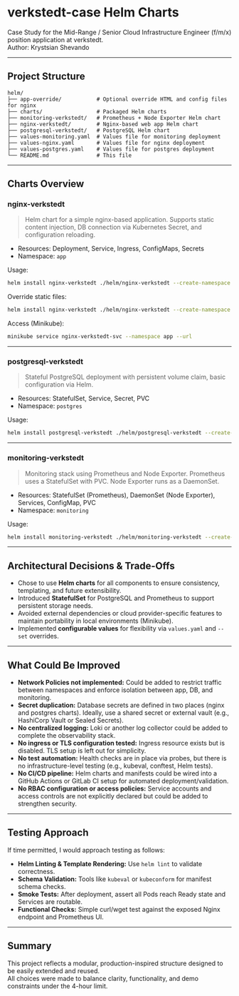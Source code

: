 # verkstedt-case Helm Charts

Case Study for the Mid-Range / Senior Cloud Infrastructure Engineer (f/m/x) position application at verkstedt.  
Author: Krystsian Shevando

---

## Project Structure

```
helm/
├── app-override/           # Optional override HTML and config files for nginx
├── charts/                 # Packaged Helm charts
├── monitoring-verkstedt/   # Prometheus + Node Exporter Helm chart
├── nginx-verkstedt/        # Nginx-based web app Helm chart
├── postgresql-verkstedt/   # PostgreSQL Helm chart
├── values-monitoring.yaml  # Values file for monitoring deployment
├── values-nginx.yaml       # Values file for nginx deployment
├── values-postgres.yaml    # Values file for postgres deployment
└── README.md               # This file
```

---

## Charts Overview

### nginx-verkstedt

> Helm chart for a simple nginx-based application. Supports static content injection, DB connection via Kubernetes Secret, and configuration reloading.

- Resources: Deployment, Service, Ingress, ConfigMaps, Secrets
- Namespace: `app`

Usage:
```bash
helm install nginx-verkstedt ./helm/nginx-verkstedt --create-namespace --namespace app --values ./helm/values-nginx.yaml
```

Override static files:
```bash
helm install nginx-verkstedt ./helm/nginx-verkstedt --create-namespace --namespace app --values ./helm/values-nginx.yaml --set-file html.index=helm/app-override/index.html
```

Access (Minikube):
```bash
minikube service nginx-verkstedt-svc --namespace app --url
```

---

### postgresql-verkstedt

> Stateful PostgreSQL deployment with persistent volume claim, basic configuration via Helm.

- Resources: StatefulSet, Service, Secret, PVC
- Namespace: `postgres`

Usage:
```bash
helm install postgresql-verkstedt ./helm/postgresql-verkstedt --create-namespace --namespace postgres --values ./helm/values-postgres.yaml
```

---

### monitoring-verkstedt

> Monitoring stack using Prometheus and Node Exporter. Prometheus uses a StatefulSet with PVC. Node Exporter runs as a DaemonSet.

- Resources: StatefulSet (Prometheus), DaemonSet (Node Exporter), Services, ConfigMap, PVC
- Namespace: `monitoring`

Usage:
```bash
helm install monitoring-verkstedt ./helm/monitoring-verkstedt --create-namespace --namespace monitoring --values ./helm/values-monitoring.yaml
```

---

## Architectural Decisions & Trade-Offs

- Chose to use **Helm charts** for all components to ensure consistency, templating, and future extensibility.
- Introduced **StatefulSet** for PostgreSQL and Prometheus to support persistent storage needs.
- Avoided external dependencies or cloud provider-specific features to maintain portability in local environments (Minikube).
- Implemented **configurable values** for flexibility via `values.yaml` and `--set` overrides.

---

## What Could Be Improved

- **Network Policies not implemented:** Could be added to restrict traffic between namespaces and enforce isolation between app, DB, and monitoring.
- **Secret duplication:** Database secrets are defined in two places (nginx and postgres charts). Ideally, use a shared secret or external vault (e.g., HashiCorp Vault or Sealed Secrets).
- **No centralized logging:** Loki or another log collector could be added to complete the observability stack.
- **No ingress or TLS configuration tested:** Ingress resource exists but is disabled. TLS setup is left out for simplicity.
- **No test automation:** Health checks are in place via probes, but there is no infrastructure-level testing (e.g., kubeval, conftest, Helm tests).
- **No CI/CD pipeline:** Helm charts and manifests could be wired into a GitHub Actions or GitLab CI setup for automated deployment/validation.
- **No RBAC configuration or access policies:** Service accounts and access controls are not explicitly declared but could be added to strengthen security.

---

## Testing Approach

If time permitted, I would approach testing as follows:

- **Helm Linting & Template Rendering:** Use `helm lint` to validate correctness.
- **Schema Validation:** Tools like `kubeval` or `kubeconform` for manifest schema checks.
- **Smoke Tests:** After deployment, assert all Pods reach Ready state and Services are routable.
- **Functional Checks:** Simple curl/wget test against the exposed Nginx endpoint and Prometheus UI.

---

## Summary

This project reflects a modular, production-inspired structure designed to be easily extended and reused.  
All choices were made to balance clarity, functionality, and demo constraints under the 4-hour limit.
